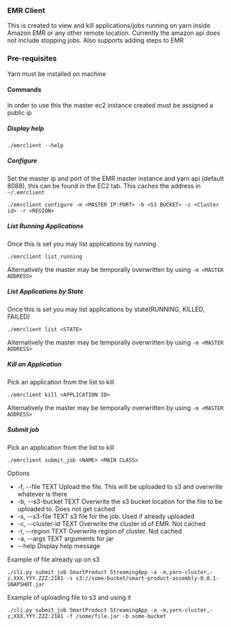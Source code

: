 ### EMR Client

This is created to view and kill applications/jobs running on yarn inside Amazon EMR or any other remote location. 
Currently the amazon api does not include stopping jobs. Also supports adding steps to EMR

### Pre-requisites

Yarn must be installed on machine

#### Commands

In order to use this the master ec2 instance created must be assigned a public ip 

##### Display help
    
    ./emrclient --help

##### Configure

Set the master ip and port of the EMR master instance and yarn api (default 8088), this can be found in the EC2 tab. This caches the address 
in `~/.emrclient`

    ./emrclient configure -m <MASTER IP:PORT> -b <S3 BUCKET> -c <Cluster id> -r <REGION>

##### List Running Applications
    
Once this is set you may list applications by running

    ./emrclient list_running

Alternatively the master may be temporally overwritten by using `-m <MASTER ADDRESS>`
   
##### List Applications by State
    
Once this is set you may list applications by state(RUNNING, KILLED, FAILED)

    ./emrclient list <STATE>

Alternatively the master may be temporally overwritten by using `-m <MASTER ADDRESS>`
   
##### Kill an Application

Pick an application from the list to kill

    ./emrclient kill <APPLICATION ID>
    
Alternatively the master may be temporally overwritten by using `-m <MASTER ADDRESS>`

##### Submit job

Pick an application from the list to kill

    ./emrclient submit_job <NAME> <MAIN CLASS> 
    
Options

* -f, --file TEXT        Upload the file. This will be uploaded to s3 and overwrite whatever is there
* -b, --s3-bucket TEXT   Overwrite the s3 bucket location for the file to be uploaded to. Does not get cached
* -s, --s3-file TEXT     s3 file for the job. Used if already uploaded
* -c, --cluster-id TEXT  Overwrite the cluster id of EMR. Not cached
* -r, --region TEXT      Overwrite region of cluster. Not cached
* -a, --args TEXT        arguments for jar
* --help                 Display help message
    
Example of file already up on s3

    ./cli.py submit_job SmartProduct StreamingApp -a -m,yarn-cluster,-z,XXX.YYY.ZZZ:2181 -s s3://some-bucket/smart-product-assembly-0.0.1-SNAPSHOT.jar
    
Example of uploading file to s3 and using it

    ./cli.py submit_job SmartProduct StreamingApp -a -m,yarn-cluster,-z,XXX.YYY.ZZZ:2181 -f /some/file.jar -b some-bucket
    
    